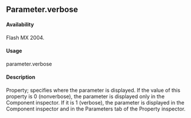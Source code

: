 ## Parameter.verbose

#### Availability

Flash MX 2004.

#### Usage

parameter.verbose

#### Description

Property; specifies where the parameter is displayed. If the value of this property is 0 (nonverbose), the parameter is displayed only in the Component inspector. If it is 1 (verbose), the parameter is displayed in the Component inspector and in the Parameters tab of the Property inspector.
